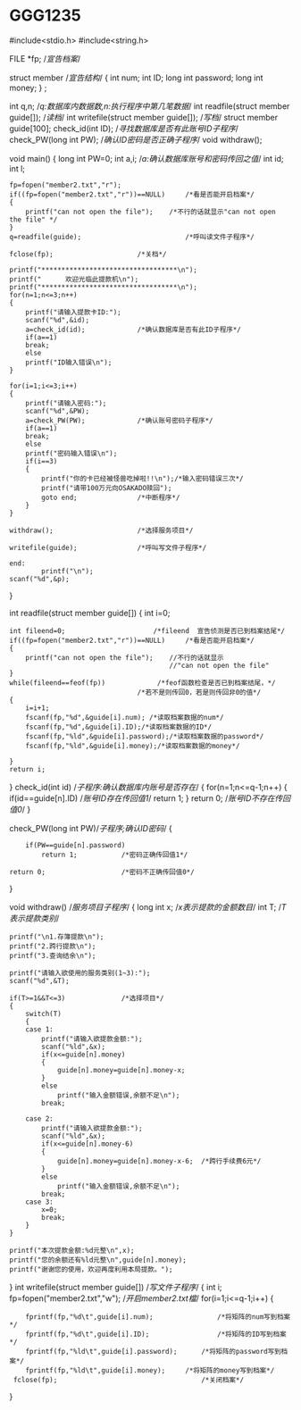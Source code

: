 # GGG1235

#include<stdio.h>
#include<string.h>

FILE *fp;				/*宣告档案*/

struct member			/*宣告结构*/
{
    int  num;
	int ID;
	long int password;
	long int money; 
} ;

int q,n;				/*q:数据库内数据数,n:执行程序中第几笔数据*/
int readfile(struct member guide[]);		/*读档*/
int writefile(struct member guide[]);		/*写档*/
struct member guide[100];
check_id(int ID);				/*寻找数据库是否有此账号ID子程序*/
check_PW(long int PW);			/*确认ID密码是否正确子程序*/
void withdraw();

void main()
{
	long int PW=0;
	int a,i;					/*a:确认数据库账号和密码传回之值*/
	int id;
	int l;

	fp=fopen("member2.txt","r");
	if((fp=fopen("member2.txt","r"))==NULL)		/*看是否能开启档案*/
	{
		printf("can not open the file");	/*不行的话就显示"can not open the file" */
	} 
	q=readfile(guide);							/*呼叫读文件子程序*/
	
	fclose(fp);						/*关档*/

	printf("**********************************\n");
	printf("      欢迎光临此提款机\n");
	printf("**********************************\n");
	for(n=1;n<=3;n++)
	{
		printf("请输入提款卡ID:");
		scanf("%d",&id);
		a=check_id(id);				/*确认数据库是否有此ID子程序*/
		if(a==1)
		break;
		else 
		printf("ID输入错误\n");
	}

    for(i=1;i<=3;i++)
	{
		printf("请输入密码:");
		scanf("%d",&PW);
		a=check_PW(PW);				/*确认账号密码子程序*/
		if(a==1)
		break;
		else
		printf("密码输入错误\n");
		if(i==3)
		{	
			printf("你的卡已经被怪兽吃掉啦!!\n");/*输入密码错误三次*/
			printf("请带100万元向OSAKADO赎回");
			goto end;				/*中断程序*/
		}
	}
	
	withdraw();						/*选择服务项目*/

	writefile(guide);				/*呼叫写文件子程序*/
	
	end:
			printf("\n");
	scanf("%d",&p);
}

int readfile(struct member guide[])
{
	int i=0;
    
	int fileend=0;						/*fileend  宣告侦测是否已到档案结尾*/
	if((fp=fopen("member2.txt","r"))==NULL)		/*看是否能开启档案*/
	{
		printf("can not open the file");	//不行的话就显示
											//"can not open the file" 
	} 
	while(fileend==feof(fp))			 /*feof函数检查是否已到档案结尾，*/
									/*若不是则传回0，若是则传回非0的值*/
	{
		i=i+1;
		fscanf(fp,"%d",&guide[i].num); /*读取档案数据的num*/
        fscanf(fp,"%d",&guide[i].ID);/*读取档案数据的ID*/
		fscanf(fp,"%ld",&guide[i].password);/*读取档案数据的password*/
		fscanf(fp,"%ld",&guide[i].money);/*读取档案数据的money*/

	}
	return i;
}
check_id(int id)	/*子程序:确认数据库内账号是否存在*/
{
	for(n=1;n<=q-1;n++)
	{
		if(id==guide[n].ID)  /*账号ID存在传回值1*/
			return 1;
	}
	return 0;				 /*账号ID不存在传回值0*/
}

check_PW(long int PW)/*子程序;确认ID密码*/
{

	 
		if(PW==guide[n].password)
			return 1;			/*密码正确传回值1*/
	
	return 0;					/*密码不正确传回值0*/
}

void withdraw()					/*服务项目子程序*/
{
	long int x;	/*x表示提款的金额数目*/
	int T;		/*T表示提款类别*/

	printf("\n1.存簿提款\n");
	printf("2.跨行提款\n");
	printf("3.查询结余\n");

	printf("请输入欲使用的服务类别(1~3):");
	scanf("%d",&T);

	if(T>=1&&T<=3)				/*选择项目*/
	{
		switch(T)
		{
		case 1:
			printf("请输入欲提款金额:");
			scanf("%ld",&x);
			if(x<=guide[n].money)
			{
				guide[n].money=guide[n].money-x;
			}
			else
				printf("输入金额错误,余额不足\n");
			break;

		case 2:
			printf("请输入欲提款金额:");
			scanf("%ld",&x);
			if(x<=guide[n].money-6)
			{
				guide[n].money=guide[n].money-x-6;	/*跨行手续费6元*/
			}
			else
				printf("输入金额错误,余额不足\n");
			break;
		case 3:
			x=0;
			break;
		}
	}

	printf("本次提款金额:%d元整\n",x);
	printf("您的余额还有%ld元整\n",guide[n].money);
	printf("谢谢您的使用，欢迎再度利用本局提款。");
}
int writefile(struct member guide[])				/*写文件子程序*/
{
	int i;
	 fp=fopen("member2.txt","w");                   /*开启member2.txt檔*/
	 for(i=1;i<=q-1;i++)
	 {
			
		fprintf(fp,"%d\t",guide[i].num);    			/*将矩阵的num写到档案*/
        fprintf(fp,"%d\t",guide[i].ID); 				/*将矩阵的ID写到档案*/
		fprintf(fp,"%ld\t",guide[i].password);		/*将矩阵的password写到档案*/
        fprintf(fp,"%ld\t",guide[i].money);		/*将矩阵的money写到档案*/
	 fclose(fp);									/*关闭档案*/
}
